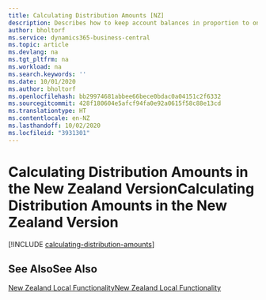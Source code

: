```yaml
---
title: Calculating Distribution Amounts [NZ]
description: Describes how to keep account balances in proportion to one another by reallocating the amount in one general ledger account to another in the New Zealand version.
author: bholtorf
ms.service: dynamics365-business-central
ms.topic: article
ms.devlang: na
ms.tgt_pltfrm: na
ms.workload: na
ms.search.keywords: ''
ms.date: 10/01/2020
ms.author: bholtorf
ms.openlocfilehash: bb29974681abbee66bece0bdac0a04151c2f6332
ms.sourcegitcommit: 428f180604e5afcf94fa0e92a0615f58c88e13cd
ms.translationtype: HT
ms.contentlocale: en-NZ
ms.lasthandoff: 10/02/2020
ms.locfileid: "3931301"
---
```

# <a name="calculating-distribution-amounts-in-the-new-zealand-version"></a><span data-ttu-id="5c173-103">Calculating Distribution Amounts in the New Zealand Version</span><span class="sxs-lookup"><span data-stu-id="5c173-103">Calculating Distribution Amounts in the New Zealand Version</span></span>

[!INCLUDE [calculating-distribution-amounts](../includes/AUNZ/calculating-distribution-amounts.md)]

## <a name="see-also"></a><span data-ttu-id="5c173-104">See Also</span><span class="sxs-lookup"><span data-stu-id="5c173-104">See Also</span></span>

[<span data-ttu-id="5c173-105">New Zealand Local Functionality</span><span class="sxs-lookup"><span data-stu-id="5c173-105">New Zealand Local Functionality</span></span>](new-zealand-local-functionality.md)  
